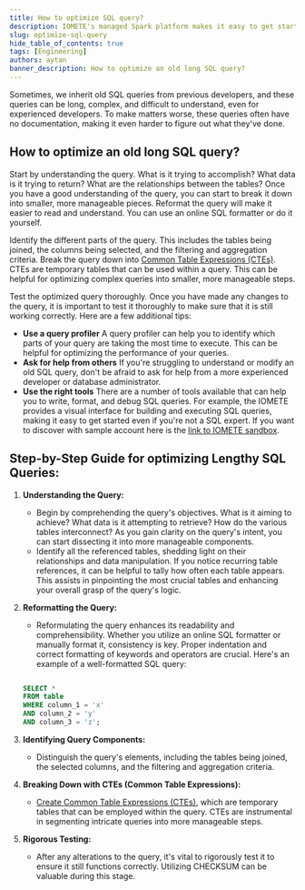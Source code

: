 ```yaml
---
title: How to optimize SQL query?
description: IOMETE's managed Spark platform makes it easy to get started with data analytics, with high performance, low costs, and simplified data management
slug: optimize-sql-query
hide_table_of_contents: true
tags: [Engineering]
authors: aytan
banner_description: How to optimize an old long SQL query?
---
```


Sometimes, we inherit old SQL queries from previous developers, and these queries can be long, complex, and difficult to understand, even for experienced developers. To make matters worse, these queries often have no documentation, making it even harder to figure out what they've done.

<!-- truncate -->

## **How to optimize an old long SQL query?**

Start by understanding the query. What is it trying to accomplish? What data is it trying to return? What are the relationships between the tables? Once you have a good understanding of the query, you can start to break it down into smaller, more manageable pieces. Reformat the query will make it easier to read and understand. You can use an online SQL formatter or do it yourself.

Identify the different parts of the query. This includes the tables being joined, the columns being selected, and the filtering and aggregation criteria. Break the query down into [Common Table Expressions (CTEs)](https://iomete.com/blog/common-table-expression). CTEs are temporary tables that can be used within a query. This can be helpful for optimizing complex queries into smaller, more manageable steps.

Test the optimized query thoroughly. Once you have made any changes to the query, it is important to test it thoroughly to make sure that it is still working correctly.
Here are a few additional tips:

- **Use a query profiler** A query profiler can help you to identify which parts of your query are taking the most time to execute. This can be helpful for optimizing the performance of your queries.
- **Ask for help from others** If you're struggling to understand or modify an old SQL query, don't be afraid to ask for help from a more experienced developer or database administrator.
- **Use the right tools** There are a number of tools available that can help you to write, format, and debug SQL queries. For example, the IOMETE provides a visual interface for building and executing SQL queries, making it easy to get started even if you're not a SQL expert. If you want to discover with sample account here is the [link to IOMETE sandbox](https://form.typeform.com/to/ofF9ZQYd).

## **Step-by-Step Guide for optimizing Lengthy SQL Queries:**

1. **Understanding the Query:**
   - Begin by comprehending the query's objectives. What is it aiming to achieve? What data is it attempting to retrieve? How do the various tables interconnect? As you gain clarity on the query's intent, you can start dissecting it into more manageable components.
   - Identify all the referenced tables, shedding light on their relationships and data manipulation. If you notice recurring table references, it can be helpful to tally how often each table appears. This assists in pinpointing the most crucial tables and enhancing your overall grasp of the query's logic.
2. **Reformatting the Query:**

   - Reformulating the query enhances its readability and comprehensibility. Whether you utilize an online SQL formatter or manually format it, consistency is key. Proper indentation and correct formatting of keywords and operators are crucial. Here's an example of a well-formatted SQL query:

   ```sql

   SELECT *
   FROM table
   WHERE column_1 = 'x'
   AND column_2 = 'y'
   AND column_3 = 'z';

   ```

3. **Identifying Query Components:**
   - Distinguish the query's elements, including the tables being joined, the selected columns, and the filtering and aggregation criteria.
4. **Breaking Down with CTEs (Common Table Expressions):**
   - [Create Common Table Expressions (CTEs)](https://iomete.com/blog/common-table-expression), which are temporary tables that can be employed within the query. CTEs are instrumental in segmenting intricate queries into more manageable steps.
5. **Rigorous Testing:**
   - After any alterations to the query, it's vital to rigorously test it to ensure it still functions correctly. Utilizing CHECKSUM can be valuable during this stage.
